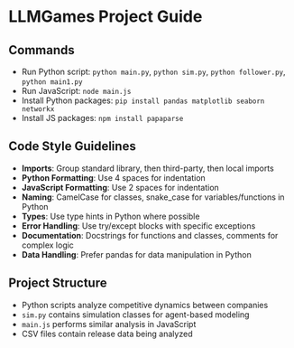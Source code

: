 # LLMGames Project Guide

## Commands
- Run Python script: `python main.py`, `python sim.py`, `python follower.py`, `python main1.py`
- Run JavaScript: `node main.js`
- Install Python packages: `pip install pandas matplotlib seaborn networkx`
- Install JS packages: `npm install papaparse`

## Code Style Guidelines
- **Imports**: Group standard library, then third-party, then local imports
- **Python Formatting**: Use 4 spaces for indentation
- **JavaScript Formatting**: Use 2 spaces for indentation
- **Naming**: CamelCase for classes, snake_case for variables/functions in Python
- **Types**: Use type hints in Python where possible
- **Error Handling**: Use try/except blocks with specific exceptions
- **Documentation**: Docstrings for functions and classes, comments for complex logic
- **Data Handling**: Prefer pandas for data manipulation in Python

## Project Structure
- Python scripts analyze competitive dynamics between companies
- `sim.py` contains simulation classes for agent-based modeling
- `main.js` performs similar analysis in JavaScript
- CSV files contain release data being analyzed